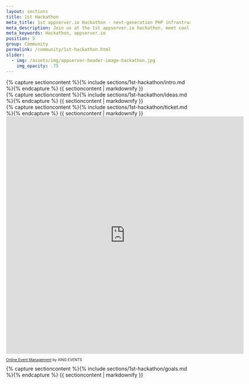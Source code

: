 ```yaml
---
layout: sections
title: 1st Hackathon
meta_title: 1st appserver.io Hackathon - next-generation PHP infrastructure
meta_description: Join us at the 1st appserver.io hackathon, meet cool people and help us to build really cool and helpful stuff based on or within appserver.io.
meta_keywords: Hackathon, appserver.io
position: 5
group: Community
permalink: /community/1st-hackathon.html
slider:
  - img: /assets/img/appserver-header-image-hackathon.jpg
    img_opacity: .75
---
```


<section class="grey">
<div class="container">
{% capture sectioncontent %}{% include sections/1st-hackathon/intro.md %}{% endcapture %}
{{ sectioncontent | markdownify }}
</div>
</section>

<section class="blue">
<div class="container">
{% capture sectioncontent %}{% include sections/1st-hackathon/ideas.md %}{% endcapture %}
{{ sectioncontent | markdownify }}
</div>
</section>

<section class="grey text-center">
<div class="container">
{% capture sectioncontent %}{% include sections/1st-hackathon/ticket.md %}{% endcapture %}
{{ sectioncontent | markdownify }}
<script type="text/javascript" src="https://de.amiando.com/resources/js/amiandoExport.js"></script><iframe src="https://de.amiando.com/1645333-98b63341.html?viewType=iframe&distributionChannel=CHANNEL_IFRAME&panelId=2791009&useDefaults=false&resizeIFrame=true" frameborder="0" width="650px" height="650px" id="_amiandoIFrame2791009"><p>Diese Seite benötigt die Unterstützung von Frames durch Ihren Browser. Bitte nutzen Sie einen Browser, der die Darstellung von Frames unterstützt, damit das amiando Ticketvorverkauf Widget angezeigt werden kann.</p><p>Probieren Sie die amiando <a href="http://de.amiando.com/features.html">online Registrierung</a> noch heute aus.</p></iframe><p style="text-align: left; font-size:10px;"><a href="http://de.amiando.com?viralRefId=1645333-98b63341&utm_campaign=ev-1645333-98b63341&utm_medium=viral&utm_source=EventWebsite&utm_content=TextLinkBottom&utm_term=text-link" target="_blank" alt="Online Event Management" title="Online Event Management" >Online Event Management</a> by XING EVENTS</p>
</div>
</section>

<section class="darkgrey text-center">
<div class="container">
{% capture sectioncontent %}{% include sections/1st-hackathon/goals.md %}{% endcapture %}
{{ sectioncontent | markdownify }}
</div>
</section>

<section class="black"></section>
